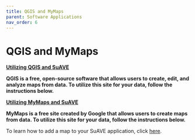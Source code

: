 ```yaml
---
title: QGIS and MyMaps
parent: Software Applications
nav_order: 6
---
```


# QGIS and MyMaps

<b><u>Utilizing QGIS and SuAVE</u></b>

**QGIS is a free, open-source software that allows users to create, edit, and analyze maps from data. To utilize this site for your data, follow the instructions below.**

<b><u>Utilizing MyMaps and SuAVE</u></b>

**MyMaps is a free site created by Google that allows users to create maps from data. To utilize this site for your data, follow the instructions below.**

To learn how to add a map to your SuAVE application, click [here](https://suave-ucsd.github.io/SuAVE-Documentation/Add_Map_SuAVE.html).
